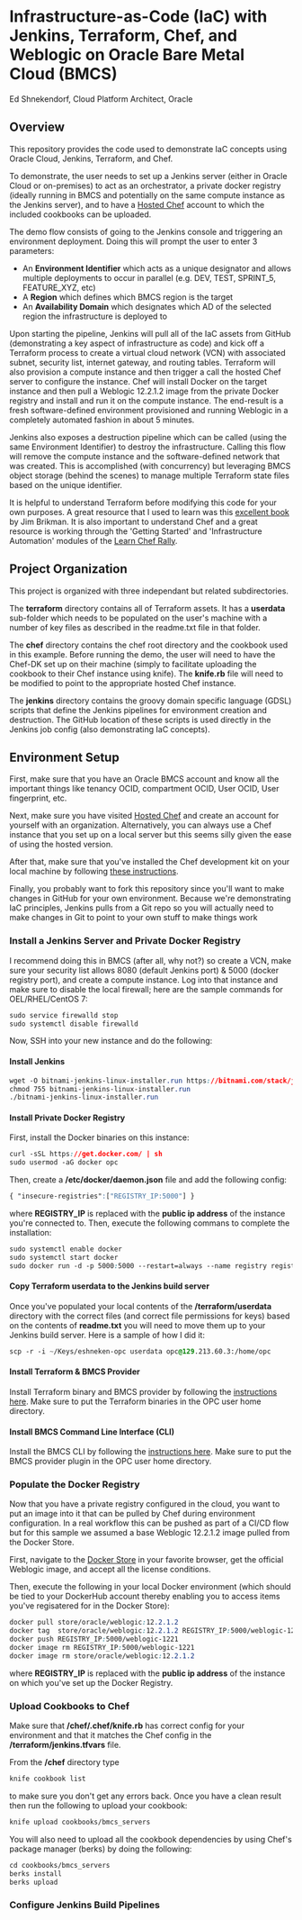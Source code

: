 # Infrastructure-as-Code (IaC) with Jenkins, Terraform, Chef, and Weblogic on Oracle Bare Metal Cloud (BMCS)
Ed Shnekendorf, Cloud Platform Architect, Oracle

## Overview
This repository provides the code used to demonstrate IaC concepts using Oracle Cloud, Jenkins, Terraform, and Chef.

To demonstrate, the user needs to set up a Jenkins server (either in Oracle Cloud or on-premises) to act as an orchestrator, a private docker registry (ideally running in BMCS and potentially on the same compute instance as the Jenkins server), and to have a [Hosted Chef](https://chef.io/) account to which the included cookbooks can be uploaded.

The demo flow consists of going to the Jenkins console and triggering an environment deployment.  Doing this will prompt the user to enter 3 parameters:

* An **Environment Identifier** which acts as a unique designator and allows multiple deployments to occur in parallel (e.g. DEV, TEST, SPRINT_5, FEATURE_XYZ, etc)
* A **Region** which defines which BMCS region is the target
* An **Availability Domain** which designates which AD of the selected region the infrastructure is deployed to

Upon starting the pipeline, Jenkins will pull all of the IaC assets from GitHub (demonstrating a key aspect of infrastructure as code) and kick off a Terraform process to create a virtual cloud network (VCN) with associated subnet, security list, internet gateway, and routing tables.  Terraform will also provision a compute instance and then trigger a call the hosted Chef server to configure the instance.  Chef will install Docker on the target instance and then pull a Weblogic 12.2.1.2 image from the private Docker registry and install and run it on the compute instance.  The end-result is a fresh software-defined environment provisioned and running Weblogic in a completely automated fashion in about 5 minutes.

Jenkins also exposes a destruction pipeline which can be called (using the same Environment Identifier) to destroy the infrastructure.  Calling this flow will remove the compute instance and the software-defined network that was created.  This is accomplished (with concurrency) but leveraging BMCS object storage (behind the scenes) to manage multiple Terraform state files based on the unique identifier.

It is helpful to understand Terraform before modifying this code for your own purposes.  A great resource that I used to learn was this [excellent book](http://www.terraformupandrunning.com/) by Jim Brikman.  It is also important to understand Chef and a great resource is working through the 'Getting Started' and 'Infrastructure Automation' modules of the [Learn Chef Rally](https://learn.chef.io/).

## Project Organization
This project is organized with three independant but related subdirectories.  

The **terraform** directory contains all of Terraform assets.  It has a **userdata** sub-folder which needs to be populated on the user's machine with a number of key files as described in the readme.txt file in that folder.

The **chef** directory contains the chef root directory and the cookbook used in this example.  Before running the demo, the user will need to have the Chef-DK set up on their machine (simply to facilitate uploading the cookbook to their Chef instance using knife).  The **knife.rb** file will need to be modified to point to the appropriate hosted Chef instance.

The **jenkins** directory contains the groovy domain specific language (GDSL) scripts that define the Jenkins pipelines for environment creation and destruction.  The GitHub location of these scripts is used directly in the Jenkins job config (also demonstrating IaC concepts).

## Environment Setup
First, make sure that you have an Oracle BMCS account and know all the important things like tenancy OCID, compartment OCID, User OCID, User fingerprint, etc.  

Next, make sure you have visited [Hosted Chef](https://chef.io) and create an account for yourself with an organization.  Alternatively, you can always use a Chef instance that you set up on a local server but this seems silly given the ease of using the hosted version.  

After that, make sure that you've installed the Chef development kit on your local machine by following [these instructions](https://docs.chef.io/install_dk.html).

Finally, you probably want to fork this repository since you'll want to make changes in GitHub for your own environment.  Because we're demonstrating IaC principles, Jenkins pulls from a Git repo so you will actually need to make changes in Git to point to your own stuff to make things work

### Install a Jenkins Server and Private Docker Registry
I recommend doing this in BMCS (after all, why not?) so create a VCN, make sure your security list allows 8080 (default Jenkins port) & 5000 (docker registry port), and create a compute instance.  Log into that instance and make sure to disable the local firewall; here are the sample commands for OEL/RHEL/CentOS 7:

```css
sudo service firewalld stop
sudo systemctl disable firewalld
```

Now, SSH into your new instance and do the following:

#### Install Jenkins
```css
wget -O bitnami-jenkins-linux-installer.run https://bitnami.com/stack/jenkins/download_latest/linux-x64
chmod 755 bitnami-jenkins-linux-installer.run
./bitnami-jenkins-linux-installer.run
```

#### Install Private Docker Registry
First, install the Docker binaries on this instance:
```css
curl -sSL https://get.docker.com/ | sh
sudo usermod -aG docker opc
```

Then, create a **/etc/docker/daemon.json** file and add the following config:
```css
{ "insecure-registries":["REGISTRY_IP:5000"] }
```
where **REGISTRY_IP** is replaced with the **public ip address** of the instance you're connected to.  Then, execute the following commans to complete the installation:
```css
sudo systemctl enable docker
sudo systemctl start docker
sudo docker run -d -p 5000:5000 --restart=always --name registry registry:2
```

#### Copy Terraform userdata to the Jenkins build server
Once you've populated your local contents of the **/terraform/userdata** directory with the correct files (and correct file permissions for keys) based on the contents of **readme.txt** you will need to move them up to your Jenkins build server.  Here is a sample of how I did it:
```css
scp -r -i ~/Keys/eshneken-opc userdata opc@129.213.60.3:/home/opc
```

#### Install Terraform & BMCS Provider
Install Terraform binary and BMCS provider by following the [instructions here](https://github.com/oracle/terraform-provider-baremetal).  Make sure to put the Terraform binaries in the OPC user home directory.

#### Install BMCS Command Line Interface (CLI)
Install the BMCS CLI by following the [instructions here](https://docs.us-phoenix-1.oraclecloud.com/Content/API/SDKDocs/cli.htm).  Make sure to put the BMCS provider plugin in the OPC user home directory.

### Populate the Docker Registry
Now that you have a private registry configured in the cloud, you want to put an image into it that can be pulled by Chef during environment configuration.  In a real workflow this can be pushed as part of a CI/CD flow but for this sample we assumed a base Weblogic 12.2.1.2 image pulled from the Docker Store.

First, navigate to the [Docker Store](https://store.docker.com) in your favorite browser, get the official Weblogic image, and accept all the license conditions.  

Then, execute the following in your local Docker environment (which should be tied to your DockerHub account thereby enabling you to access items you've regisatered for in the Docker Store):

```css
docker pull store/oracle/weblogic:12.2.1.2
docker tag  store/oracle/weblogic:12.2.1.2 REGISTRY_IP:5000/weblogic-1221
docker push REGISTRY_IP:5000/weblogic-1221
docker image rm REGISTRY_IP:5000/weblogic-1221
docker image rm store/oracle/weblogic:12.2.1.2
```
where **REGISTRY_IP** is replaced with the **public ip address** of the instance on which you've set up the Docker Registry.

### Upload Cookbooks to Chef
Make sure that **/chef/.chef/knife.rb** has correct config for your environment and that it matches the Chef config in the **/terraform/jenkins.tfvars** file.

From the **/chef** directory type 
```css
knife cookbook list
```
to make sure you don't get any errors back.  Once you have a clean result then run the following to upload your cookbook:
```css
knife upload cookbooks/bmcs_servers
```
You will also need to upload all the cookbook dependencies by using Chef's package manager (berks) by doing the following:
```css
cd cookbooks/bmcs_servers
berks install
berks upload
```

### Configure Jenkins Build Pipelines
